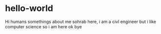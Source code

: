 # hello-world
Hi humans
somethings about me
sohrab here, i am a civl engineer but i like computer science so i am here 
ok bye
